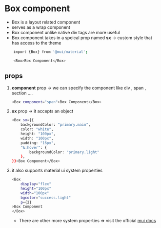 # Box component

- Box is a layout related component
- serves as a wrap component
- Box component unlike native div tags are more useful 
- Box component takes in a speical prop named **sx** -> custom style that has access to the theme

```bash
    import {Box} from '@mui/material';

    <Box>Box Component</Box>
```

## props

1. **component** prop -> we can specify the component like div , span , section  ....

    ```bash
    <Box component="span">Box Component</Box>
    ```

2. **sx** prop -> it accepts an object

    ```bash
    <Box sx={{
        backgroundColor: "primary.main",
        color: "white",
        height: "100px",
        width: "100px",
        padding: "16px",
        "&:hover": {
            backgroundColor: "primary.light"
        },
    }}>Box Component</Box>
    ```

3. it also supports material ui system properties 

    ```bash
    <Box 
        display="flex" 
        height="100px" 
        width="100px"
        bgcolor="success.light"
        p={2}
    >Box Component
    </Box>
    ```

    - There are other more system properties => visit the official [mui docs](https://mui.com/system/properties/)